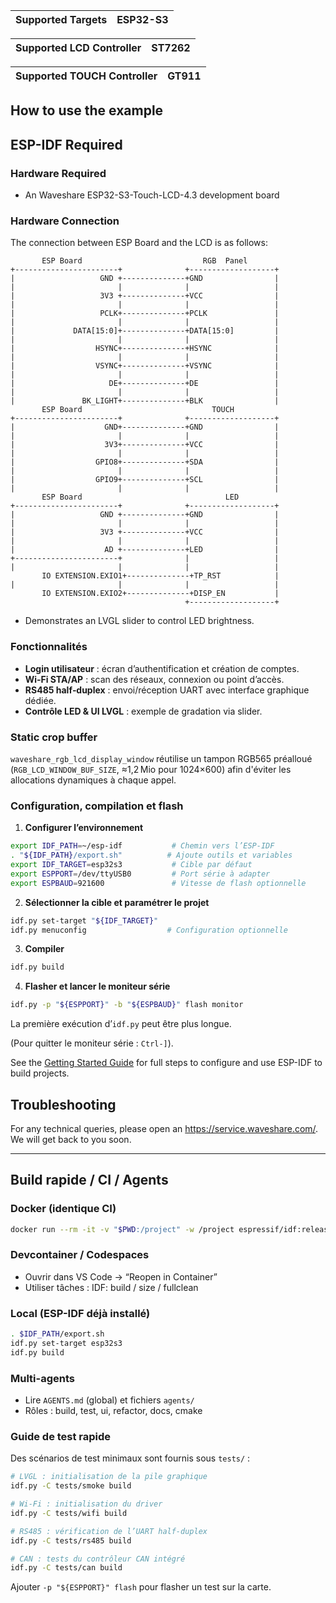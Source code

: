 | Supported Targets | ESP32-S3 |
| ----------------- | -------- |

| Supported LCD Controller    | ST7262 |
| ----------------------------| -------|

| Supported TOUCH Controller    | GT911 |
| ----------------------------| -------|
## How to use the example

## ESP-IDF Required

### Hardware Required

* An Waveshare ESP32-S3-Touch-LCD-4.3 development board

### Hardware Connection

The connection between ESP Board and the LCD is as follows:

```
       ESP Board                           RGB  Panel
+-----------------------+              +-------------------+
|                   GND +--------------+GND                |
|                       |              |                   |
|                   3V3 +--------------+VCC                |
|                       |              |                   |
|                   PCLK+--------------+PCLK               |
|                       |              |                   |
|             DATA[15:0]+--------------+DATA[15:0]         |
|                       |              |                   |
|                  HSYNC+--------------+HSYNC              |
|                       |              |                   |
|                  VSYNC+--------------+VSYNC              |
|                       |              |                   |
|                     DE+--------------+DE                 |
|                       |              |                   |
|               BK_LIGHT+--------------+BLK                |
       ESP Board                             TOUCH  
+-----------------------+              +-------------------+
|                    GND+--------------+GND                |
|                       |              |                   |
|                    3V3+--------------+VCC                |
|                       |              |                   |
|                  GPIO8+--------------+SDA                |
|                       |              |                   |
|                  GPIO9+--------------+SCL                |
|                       |              |                   |
       ESP Board                                LED
+-----------------------+              +-------------------+
|                   GND +--------------+GND                |
|                       |              |                   |
|                   3V3 +--------------+VCC                |
|                       |              |                   |
|                    AD +--------------+LED                |
+-----------------------+              |                   |
|                       |              |                   |
       IO EXTENSION.EXIO1+--------------+TP_RST            |
|                       |              |                   |
       IO EXTENSION.EXIO2+--------------+DISP_EN           |          
                                       +-------------------+
```

* Demonstrates an LVGL slider to control LED brightness.

### Fonctionnalités

- **Login utilisateur** : écran d’authentification et création de comptes.
- **Wi‑Fi STA/AP** : scan des réseaux, connexion ou point d’accès.
- **RS485 half‑duplex** : envoi/réception UART avec interface graphique dédiée.
- **Contrôle LED & UI LVGL** : exemple de gradation via slider.

### Static crop buffer

`waveshare_rgb_lcd_display_window` réutilise un tampon RGB565 préalloué
(`RGB_LCD_WINDOW_BUF_SIZE`, ≈1,2 Mio pour 1024×600) afin d'éviter les
allocations dynamiques à chaque appel.

### Configuration, compilation et flash

1. **Configurer l’environnement**

```bash
export IDF_PATH=~/esp-idf           # Chemin vers l’ESP‑IDF
. "${IDF_PATH}/export.sh"          # Ajoute outils et variables
export IDF_TARGET=esp32s3           # Cible par défaut
export ESPPORT=/dev/ttyUSB0         # Port série à adapter
export ESPBAUD=921600               # Vitesse de flash optionnelle
```

2. **Sélectionner la cible et paramétrer le projet**

```bash
idf.py set-target "${IDF_TARGET}"
idf.py menuconfig                  # Configuration optionnelle
```

3. **Compiler**

```bash
idf.py build
```

4. **Flasher et lancer le moniteur série**

```bash
idf.py -p "${ESPPORT}" -b "${ESPBAUD}" flash monitor
```

La première exécution d’`idf.py` peut être plus longue.

(Pour quitter le moniteur série : `Ctrl-]`).

See the [Getting Started Guide](https://docs.espressif.com/projects/esp-idf/en/latest/get-started/index.html) for full steps to configure and use ESP-IDF to build projects.

## Troubleshooting

For any technical queries, please open an https://service.waveshare.com/. We will get back to you soon.

---
## Build rapide / CI / Agents

### Docker (identique CI)
```bash
docker run --rm -it -v "$PWD:/project" -w /project espressif/idf:release-v5.5 bash -lc   '. ${IDF_PATH}/export.sh && idf.py set-target esp32s3 && idf.py build'
```

### Devcontainer / Codespaces
- Ouvrir dans VS Code → “Reopen in Container”
- Utiliser tâches : IDF: build / size / fullclean

### Local (ESP-IDF déjà installé)
```bash
. $IDF_PATH/export.sh
idf.py set-target esp32s3
idf.py build
```

### Multi-agents
- Lire `AGENTS.md` (global) et fichiers `agents/`
- Rôles : build, test, ui, refactor, docs, cmake

### Guide de test rapide

Des scénarios de test minimaux sont fournis sous `tests/` :

```bash
# LVGL : initialisation de la pile graphique
idf.py -C tests/smoke build

# Wi‑Fi : initialisation du driver
idf.py -C tests/wifi build

# RS485 : vérification de l’UART half‑duplex
idf.py -C tests/rs485 build

# CAN : tests du contrôleur CAN intégré
idf.py -C tests/can build
```

Ajouter `-p "${ESPPORT}" flash` pour flasher un test sur la carte.
